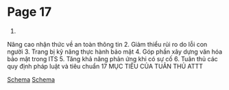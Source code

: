 # Page 17

1.
Nâng cao nhận thức về an toàn thông tin
2.
Giảm thiểu rủi ro do lỗi con người
3.
Trang bị kỹ năng thực hành bảo mật
4.
Góp phần xây dựng văn hóa bảo mật trong ITS
5.
Tăng khả năng phản ứng khi có sự cố
6.
Tuân thủ các quy định pháp luật và tiêu chuẩn
17
MỤC TIÊU CỦA TUÂN THỦ ATTT

[Schema](page_17_img_0.png)
[Schema](page_17_img_1.png)
